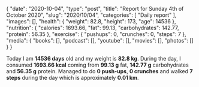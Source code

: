 {
    "date": "2020-10-04",
    "type": "post",
    "title": "Report for Sunday 4th of October 2020",
    "slug": "2020\/10\/04",
    "categories": [
        "Daily report"
    ],
    "images": [],
    "health": {
        "weight": 82.8,
        "height": 173,
        "age": 14536
    },
    "nutrition": {
        "calories": 1693.66,
        "fat": 99.13,
        "carbohydrates": 142.77,
        "protein": 56.35
    },
    "exercise": {
        "pushups": 0,
        "crunches": 0,
        "steps": 7
    },
    "media": {
        "books": [],
        "podcast": [],
        "youtube": [],
        "movies": [],
        "photos": []
    }
}

Today I am <strong>14536 days</strong> old and my weight is <strong>82.8 kg</strong>. During the day, I consumed <strong>1693.66 kcal</strong> coming from <strong>99.13 g</strong> fat, <strong>142.77 g</strong> carbohydrates and <strong>56.35 g</strong> protein. Managed to do <strong>0 push-ups</strong>, <strong>0 crunches</strong> and walked <strong>7 steps</strong> during the day which is approximately <strong>0.01 km</strong>.